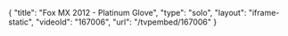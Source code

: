 {
    "title": "Fox MX 2012 - Platinum Glove",
    "type": "solo",
    "layout": "iframe-static",
    "videoId": "167006",
    "url": "\/tvpembed\/167006"
}